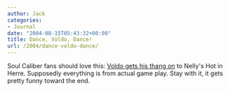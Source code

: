 ```yaml
---
author: Jack
categories:
- Journal
date: "2004-08-15T05:43:32+00:00"
title: Dance, Voldo, Dance!
url: /2004/dance-voldo-dance/
---
```


Soul Caliber fans should love this: [Voldo gets his thang on][1] to Nelly's Hot in Herre. Supposedly everything is from actual game play. Stay with it, it gets pretty funny toward the end.

 [1]: http://homepage.mac.com/mrvoldo/.cv/mrvoldo/Public/voldo.mov-link.mov